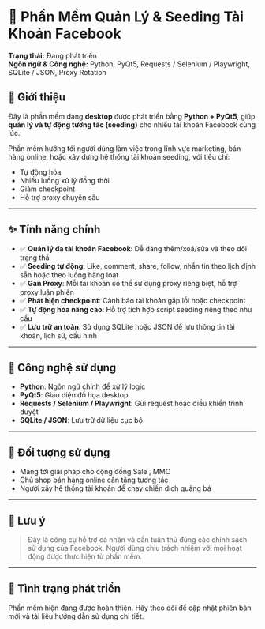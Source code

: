 # 🔧 Phần Mềm Quản Lý & Seeding Tài Khoản Facebook

**Trạng thái:**  Đang phát triển  
**Ngôn ngữ & Công nghệ:** Python, PyQt5, Requests / Selenium / Playwright, SQLite / JSON, Proxy Rotation

## 📌 Giới thiệu

Đây là phần mềm dạng **desktop** được phát triển bằng **Python + PyQt5**, giúp **quản lý và tự động tương tác (seeding)** cho nhiều tài khoản Facebook cùng lúc.

Phần mềm hướng tới người dùng làm việc trong lĩnh vực marketing, bán hàng online, hoặc xây dựng hệ thống tài khoản seeding, với tiêu chí:
- Tự động hóa
- Nhiều luồng xử lý đồng thời
- Giảm checkpoint
- Hỗ trợ proxy chuyên sâu

---

## ✨ Tính năng chính

- ✅ **Quản lý đa tài khoản Facebook**: Dễ dàng thêm/xoá/sửa và theo dõi trạng thái
- ✅ **Seeding tự động**: Like, comment, share, follow, nhắn tin theo lịch định sẵn hoặc theo luồng hàng loạt
- ✅ **Gán Proxy**: Mỗi tài khoản có thể sử dụng proxy riêng biệt, hỗ trợ proxy luân phiên
- ✅ **Phát hiện checkpoint**: Cảnh báo tài khoản gặp lỗi hoặc checkpoint
- ✅ **Tự động hóa nâng cao**: Hỗ trợ tích hợp script seeding riêng theo nhu cầu
- ✅ **Lưu trữ an toàn**: Sử dụng SQLite hoặc JSON để lưu thông tin tài khoản, lịch sử, cấu hình

---

## 🧩 Công nghệ sử dụng

- **Python**: Ngôn ngữ chính để xử lý logic
- **PyQt5**: Giao diện đồ họa desktop
- **Requests / Selenium / Playwright**: Gửi request hoặc điều khiển trình duyệt
- **SQLite / JSON**: Lưu trữ dữ liệu cục bộ

---

## 🎯 Đối tượng sử dụng
- Mang tới giải pháp cho cộng đồng Sale , MMO
- Chủ shop bán hàng online cần tăng tương tác
- Người xây hệ thống tài khoản để chạy chiến dịch quảng bá

---

## 📌 Lưu ý

> Đây là công cụ hỗ trợ cá nhân và cần tuân thủ đúng các chính sách sử dụng của Facebook. Người dùng chịu trách nhiệm với mọi hoạt động được thực hiện từ phần mềm.

---

## 🚀 Tình trạng phát triển

Phần mềm hiện đang được hoàn thiện. Hãy theo dõi để cập nhật phiên bản mới và tài liệu hướng dẫn sử dụng chi tiết.

